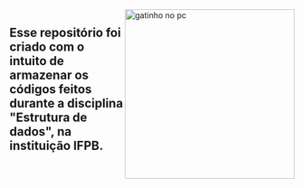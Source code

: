  <img src="https://media.giphy.com/media/L1R1tvI9svkIWwpVYr/giphy.gif" align="right" width = "300px" alt ="gatinho no pc">
  <p align="left">
 <h2>Esse repositório foi criado com o intuito de armazenar os códigos feitos durante a disciplina "Estrutura de dados", na instituição IFPB.</h2>
 
